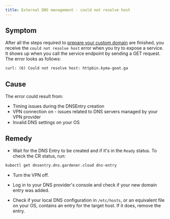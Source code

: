 ```yaml
---
title: External DNS management - could not resolve host
---
```


## Symptom

After all the steps required to [prepare your custom domain](../../03-tutorials/00-api-exposure/apix-01-own-domain.md) are finished, you receive the `could not resolve host` error when you try to expose a service. It shows up when you call the service endpoint by sending a GET request. The error looks as follows:

```txt
curl: (6) Could not resolve host: httpbin.kyma-goat.ga
```

## Cause

The error could result from:

- Timing issues during the DNSEntry creation
- VPN connection on - issues related to DNS servers managed by your VPN provider
- Invalid DNS settings on your OS

## Remedy

- Wait for the DNS Entry to be created and if it's in the `Ready` status. To check the CR status, run:

```bash
kubectl get dnsentry.dns.gardener.cloud dns-entry
```

- Turn the VPN off.

- Log in to your DNS provider's console and check if your new domain entry was added.

- Check if your local DNS configuration in `/etc/hosts`, or an equivalent file on your OS, contains an entry for the target host. If it does, remove the entry.
